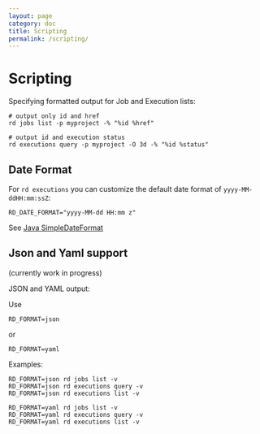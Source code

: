 ```yaml
---
layout: page
category: doc
title: Scripting
permalink: /scripting/
---
```


# Scripting

Specifying formatted output for Job and Execution lists:

	# output only id and href
	rd jobs list -p myproject -% "%id %href"

	# output id and execution status
	rd executions query -p myproject -O 3d -% "%id %status"

## Date Format

For `rd executions` you can customize the default date format of `yyyy-MM-ddHH:mm:ssZ`:

    RD_DATE_FORMAT="yyyy-MM-dd HH:mm z"

See [Java SimpleDateFormat][1]

[1]: https://docs.oracle.com/javase/8/docs/api/java/text/SimpleDateFormat.html

## Json and Yaml support

(currently work in progress)

JSON and YAML output:

Use
	
	RD_FORMAT=json

or

	RD_FORMAT=yaml

Examples:

	RD_FORMAT=json rd jobs list -v
	RD_FORMAT=json rd executions query -v
	RD_FORMAT=json rd executions list -v
	
	RD_FORMAT=yaml rd jobs list -v
	RD_FORMAT=yaml rd executions query -v
	RD_FORMAT=yaml rd executions list -v
